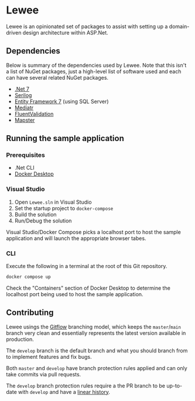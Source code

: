 # Lewee

Lewee is an opinionated set of packages to assist with setting up a domain-driven design architecture within ASP.Net.

## Dependencies

Below is summary of the dependencies used by Lewee. Note that this isn't a list of NuGet packages, just a high-level list of software used and each can have several related NuGet packages.

- [.Net 7](https://dotnet.microsoft.com/en-us/download/dotnet/7.0)
- [Serilog](https://serilog.net)
- [Entity Framework 7](https://learn.microsoft.com/en-us/ef) (using SQL Server)
- [Mediatr](https://github.com/jbogard/MediatR)
- [FluentValidation](https://docs.fluentvalidation.net/en/latest)
- [Mapster](https://github.com/MapsterMapper/Mapster)

## Running the sample application

### Prerequisites

- .Net CLI
- [Docker Desktop](https://www.docker.com/products/docker-desktop)

### Visual Studio

1. Open `Lewee.sln` in Visual Studio
2. Set the startup project to `docker-compose`
3. Build the solution
4. Run/Debug the solution

Visual Studio/Docker Compose picks a localhost port to host the sample application and will launch the appropriate browser tabes.

### CLI

Execute the following in a terminal at the root of this Git repository.

```bash
docker compose up
```

Check the "Containers" section of Docker Desktop to determine the localhost port being used to host the sample application.


## Contributing

Lewee usings the [Gitflow](https://www.atlassian.com/git/tutorials/comparing-workflows/gitflow-workflow) branching model, which keeps the `master`/`main` branch very clean and essentially represents the latest version available in production.

The `develop` branch is the default branch and what you should branch from to implement features and fix bugs.

Both `master` and `develop` have branch protection rules applied and can only take commits via pull requests.

The `develop` branch protection rules require a the PR branch to be up-to-date with `develop` and have a [linear history](https://www.bitsnbites.eu/a-tidy-linear-git-history/).
